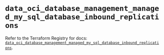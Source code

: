 # `data_oci_database_management_managed_my_sql_database_inbound_replications`

Refer to the Terraform Registry for docs: [`data_oci_database_management_managed_my_sql_database_inbound_replications`](https://registry.terraform.io/providers/oracle/oci/7.19.0/docs/data-sources/database_management_managed_my_sql_database_inbound_replications).
